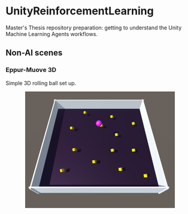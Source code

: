 # UnityReinforcementLearning
Master's Thesis repository preparation: getting to understand the Unity Machine Learning Agents workflows.

## Non-AI scenes 

### Eppur-Muove 3D
Simple 3D rolling ball set up. 

<div align = "center">
  <img  src = "figures/eppur_move_3D.png" width = "400" >
</div>
 
